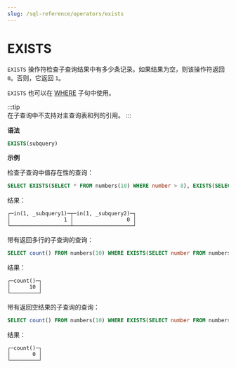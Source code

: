 ```yaml
---
slug: /sql-reference/operators/exists
---
```


# EXISTS

`EXISTS` 操作符检查子查询结果中有多少条记录。如果结果为空，则该操作符返回 `0`。否则，它返回 `1`。

`EXISTS` 也可以在 [WHERE](../../sql-reference/statements/select/where.md) 子句中使用。

:::tip    
在子查询中不支持对主查询表和列的引用。
:::

**语法**

``` sql
EXISTS(subquery)
```

**示例**

检查子查询中值存在性的查询：

``` sql
SELECT EXISTS(SELECT * FROM numbers(10) WHERE number > 8), EXISTS(SELECT * FROM numbers(10) WHERE number > 11)
```

结果：

``` text
┌─in(1, _subquery1)─┬─in(1, _subquery2)─┐
│                 1 │                 0 │
└───────────────────┴───────────────────┘
```

带有返回多行的子查询的查询：

``` sql
SELECT count() FROM numbers(10) WHERE EXISTS(SELECT number FROM numbers(10) WHERE number > 8);
```

结果：

``` text
┌─count()─┐
│      10 │
└─────────┘
```

带有返回空结果的子查询的查询：

``` sql
SELECT count() FROM numbers(10) WHERE EXISTS(SELECT number FROM numbers(10) WHERE number > 11);
```

结果：

``` text
┌─count()─┐
│       0 │
└─────────┘
```
